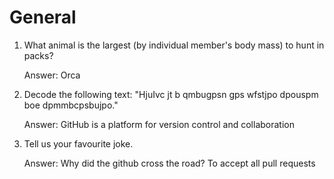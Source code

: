# General

1. What animal is the largest (by individual member's body mass) to hunt in packs?
   
   Answer: Orca

2. Decode the following text: "HjuIvc jt b qmbugpsn gps wfstjpo dpouspm boe dpmmbcpsbujpo."
   
   Answer: GitHub is a platform for version control and collaboration

3. Tell us your favourite joke.

   Answer: Why did the github cross the road?
To accept all pull requests
   
